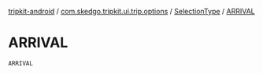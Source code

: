 [tripkit-android](../../index.md) / [com.skedgo.tripkit.ui.trip.options](../index.md) / [SelectionType](index.md) / [ARRIVAL](./-a-r-r-i-v-a-l.md)

# ARRIVAL

`ARRIVAL`